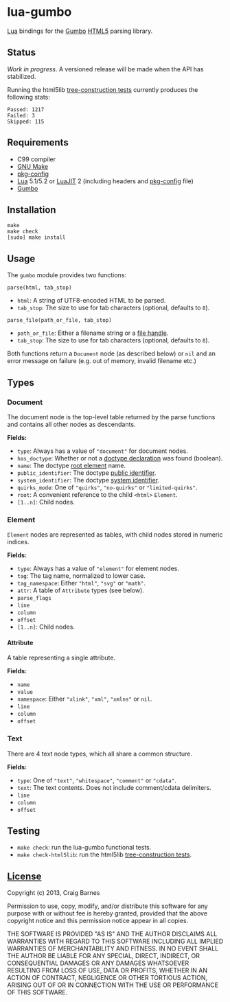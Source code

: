 lua-gumbo
=========

[Lua] bindings for the [Gumbo][] [HTML5] parsing library.

Status
------

*Work in progress*. A versioned release will be made when the API has
stabilized.

Running the html5lib [tree-construction tests] currently produces the
following stats:

    Passed: 1217
    Failed: 3
    Skipped: 115

Requirements
------------

* C99 compiler
* [GNU Make]
* [pkg-config]
* [Lua] 5.1/5.2 or [LuaJIT] 2 (including headers and [pkg-config] file)
* [Gumbo][Gumbo installation]

Installation
------------

    make
    make check
    [sudo] make install

Usage
-----

The `gumbo` module provides two functions:

`parse(html, tab_stop)`

* `html`: A string of UTF8-encoded HTML to be parsed.
* `tab_stop`: The size to use for tab characters (optional, defaults to `8`).

`parse_file(path_or_file, tab_stop)`

* `path_or_file`: Either a filename string or a [file handle].
* `tab_stop`: The size to use for tab characters (optional, defaults to `8`).

Both functions return a `Document` node (as described below) or `nil`
and an error message on failure (e.g. out of memory, invalid filename etc.)

Types
-----

### Document

The document node is the top-level table returned by the parse functions
and contains all other nodes as descendants.

**Fields:**

* `type`: Always has a value of `"document"` for document nodes.
* `has_doctype`: Whether or not a [doctype declaration] was found (boolean).
* `name`: The doctype [root element] name.
* `public_identifier`: The doctype [public identifier].
* `system_identifier`: The doctype [system identifier].
* `quirks_mode`: One of `"quirks"`, `"no-quirks"` or `"limited-quirks"`.
* `root`: A convenient reference to the child `<html>` `Element`.
* `[1..n]`: Child nodes.

### Element

`Element` nodes are represented as tables, with child nodes stored in
numeric indices.

**Fields:**

* `type`: Always has a value of `"element"` for element nodes.
* `tag`: The tag name, normalized to lower case.
* `tag_namespace`: Either `"html"`, `"svg"` or `"math"`.
* `attr`: A table of `Attribute` types (see below).
* `parse_flags`
* `line`
* `column`
* `offset`
* `[1..n]`: Child nodes.

#### Attribute

A table representing a single attribute.

**Fields:**

* `name`
* `value`
* `namespace`: Either `"xlink"`, `"xml"`, `"xmlns"` or `nil`.
* `line`
* `column`
* `offset`

### Text

There are 4 text node types, which all share a common structure.

**Fields:**

* `type`: One of `"text"`, `"whitespace"`, `"comment"` or `"cdata"`.
* `text`: The text contents. Does not include comment/cdata delimiters.
* `line`
* `column`
* `offset`

Testing
-------

* `make check`: run the lua-gumbo functional tests.
* `make check-html5lib`: run the html5lib [tree-construction tests].

[License]
---------

Copyright (c) 2013, Craig Barnes

Permission to use, copy, modify, and/or distribute this software for any
purpose with or without fee is hereby granted, provided that the above
copyright notice and this permission notice appear in all copies.

THE SOFTWARE IS PROVIDED "AS IS" AND THE AUTHOR DISCLAIMS ALL WARRANTIES
WITH REGARD TO THIS SOFTWARE INCLUDING ALL IMPLIED WARRANTIES OF
MERCHANTABILITY AND FITNESS. IN NO EVENT SHALL THE AUTHOR BE LIABLE FOR ANY
SPECIAL, DIRECT, INDIRECT, OR CONSEQUENTIAL DAMAGES OR ANY DAMAGES
WHATSOEVER RESULTING FROM LOSS OF USE, DATA OR PROFITS, WHETHER IN AN ACTION
OF CONTRACT, NEGLIGENCE OR OTHER TORTIOUS ACTION, ARISING OUT OF OR IN
CONNECTION WITH THE USE OR PERFORMANCE OF THIS SOFTWARE.


[License]: http://en.wikipedia.org/wiki/ISC_license "ISC License"
[Lua]: http://www.lua.org/
[LuaJIT]: http://luajit.org/
[HTML5]: http://www.whatwg.org/specs/web-apps/current-work/multipage/introduction.html#is-this-html5?
[Gumbo]: https://github.com/google/gumbo-parser
[Gumbo installation]: https://github.com/google/gumbo-parser#installation
[GNU Make]: https://www.gnu.org/software/make/
[pkg-config]: https://en.wikipedia.org/wiki/Pkg-config
[file handle]: http://www.lua.org/manual/5.2/manual.html#6.8
[doctype declaration]: http://en.wikipedia.org/wiki/Document_type_declaration
[root element]: http://en.wikipedia.org/wiki/Root_element
[public identifier]: http://dom.spec.whatwg.org/#concept-doctype-publicid
[system identifier]: http://dom.spec.whatwg.org/#concept-doctype-systemid
[quirks mode]: http://dom.spec.whatwg.org/#concept-document-quirks
[tree-construction tests]: https://github.com/html5lib/html5lib-tests/tree/master/tree-construction
